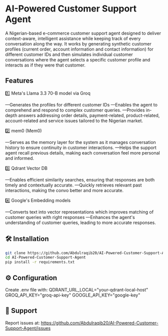 ﻿# AI-Powered Customer Support Agent

A Nigerian-based e-commerce customer support agent designed to deliver context-aware, intelligent assistance while keeping track of every conversation along the way. It works by generating synthetic customer profiles (current order, account information and contact information) for different customer IDs and then simulates individual customer conversations where the agent selects a specific customer profile and interacts as if they were that customer.

## Features
1️⃣ Meta's Llama 3.3 70-B model via Groq 

—Generates the profiles for different customer IDs
—Enables the agent to comprehend and respond to complex customer queries.
—Provides in-depth answers addressing order details, payment-related, product-related, account-related and service issues tailored to the Nigerian market.

2️⃣ mem0 (Mem0) 

—Serves as the memory layer for the system as it manages conversation history to ensure continuity in customer interactions.
—Helps the support agent recall previous details, making each conversation feel more personal and informed.

3️⃣ Qdrant Vector DB

—Enables efficient similarity searches, ensuring that responses are both timely and contextually accurate.
—Quickly retrieves relevant past interactions, making the convo better and more accurate.

4️⃣ Google's Embedding models

—Converts text into vector representations which improves matching of customer queries with right responses
—Enhances the agent's understanding of customer queries, leading to more accurate responses.

## 🛠️ Installation

```bash
git clone https://github.com/Abdulraqib20/AI-Powered-Customer-Support-Agent.git
cd AI-Powered-Customer-Support-Agent
pip install -r requirements.txt
```

## ⚙️ Configuration
Create .env file with:
QDRANT_URL_LOCAL="your-qdrant-local-host"
GROQ_API_KEY="groq-api-key"
GOOGLE_API_KEY="google-key"

## 📧 Support

Report issues at: https://github.com/Abdulraqib20/AI-Powered-Customer-Support-Agent/issues
